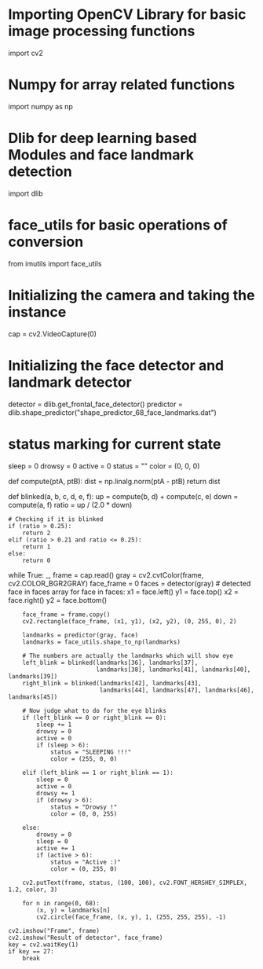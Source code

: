 # Importing OpenCV Library for basic image processing functions
import cv2
# Numpy for array related functions
import numpy as np
# Dlib for deep learning based Modules and face landmark detection
import dlib
# face_utils for basic operations of conversion
from imutils import face_utils

# Initializing the camera and taking the instance
cap = cv2.VideoCapture(0)

# Initializing the face detector and landmark detector
detector = dlib.get_frontal_face_detector()
predictor = dlib.shape_predictor("shape_predictor_68_face_landmarks.dat")

# status marking for current state
sleep = 0
drowsy = 0
active = 0
status = ""
color = (0, 0, 0)


def compute(ptA, ptB):
    dist = np.linalg.norm(ptA - ptB)
    return dist


def blinked(a, b, c, d, e, f):
    up = compute(b, d) + compute(c, e)
    down = compute(a, f)
    ratio = up / (2.0 * down)

    # Checking if it is blinked
    if (ratio > 0.25):
        return 2
    elif (ratio > 0.21 and ratio <= 0.25):
        return 1
    else:
        return 0


while True:
    _, frame = cap.read()
    gray = cv2.cvtColor(frame, cv2.COLOR_BGR2GRAY)
    face_frame = 0
    faces = detector(gray)
    # detected face in faces array
    for face in faces:
        x1 = face.left()
        y1 = face.top()
        x2 = face.right()
        y2 = face.bottom()

        face_frame = frame.copy()
        cv2.rectangle(face_frame, (x1, y1), (x2, y2), (0, 255, 0), 2)

        landmarks = predictor(gray, face)
        landmarks = face_utils.shape_to_np(landmarks)

        # The numbers are actually the landmarks which will show eye
        left_blink = blinked(landmarks[36], landmarks[37],
                             landmarks[38], landmarks[41], landmarks[40], landmarks[39])
        right_blink = blinked(landmarks[42], landmarks[43],
                              landmarks[44], landmarks[47], landmarks[46], landmarks[45])

        # Now judge what to do for the eye blinks
        if (left_blink == 0 or right_blink == 0):
            sleep += 1
            drowsy = 0
            active = 0
            if (sleep > 6):
                status = "SLEEPING !!!"
                color = (255, 0, 0)

        elif (left_blink == 1 or right_blink == 1):
            sleep = 0
            active = 0
            drowsy += 1
            if (drowsy > 6):
                status = "Drowsy !"
                color = (0, 0, 255)

        else:
            drowsy = 0
            sleep = 0
            active += 1
            if (active > 6):
                status = "Active :)"
                color = (0, 255, 0)

        cv2.putText(frame, status, (100, 100), cv2.FONT_HERSHEY_SIMPLEX, 1.2, color, 3)

        for n in range(0, 68):
            (x, y) = landmarks[n]
            cv2.circle(face_frame, (x, y), 1, (255, 255, 255), -1)

    cv2.imshow("Frame", frame)
    cv2.imshow("Result of detector", face_frame)
    key = cv2.waitKey(1)
    if key == 27:
        break
